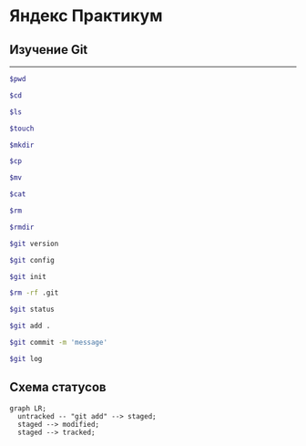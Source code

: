 # Яндекс Практикум  
## Изучение Git
---
```bash
$pwd
```
```bash
$cd
```
```bash
$ls
```
```bash
$touch
```
```bash
$mkdir
```
```bash
$cp
```
```bash
$mv
```
```bash
$cat
```
```bash
$rm
```
```bash
$rmdir
```
```bash
$git version
```
```bash
$git config
```
```bash
$git init
```
```bash
$rm -rf .git
```
```bash
$git status
```
```bash
$git add .
```
```bash
$git commit -m 'message'
```

```bash
$git log
```

## Схема статусов

```mermaid
graph LR;
  untracked -- "git add" --> staged;
  staged --> modified;
  staged --> tracked;
```

